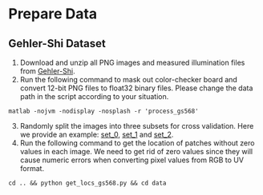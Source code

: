 [gs568]: http://www.cs.sfu.ca/~colour/data/shi_gehler/

# Prepare Data

## Gehler-Shi Dataset

1. Download and unzip all PNG images and measured illumination files from [Gehler-Shi][gs568].
2. Run the following command to mask out color-checker board and convert 12-bit PNG files to float32 binary files. Please change the data path in the script according to your situation.
```
matlab -nojvm -nodisplay -nosplash -r 'process_gs568'
```
3. Randomly split the images into three subsets for cross validation. Here we provide an example: [set\_0](gs568/set_0.txt), [set\_1](gs568/set_1.txt) and [set\_2](gs568/set_2.txt).
4. Run the following command to get the location of patches without zero values in each image. We need to get rid of zero values since they will cause numeric errors when converting pixel values from RGB to UV format.
```
cd .. && python get_locs_gs568.py && cd data
```
